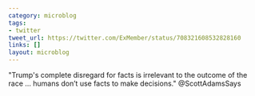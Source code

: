 ```yaml
---
category: microblog
tags:
- twitter
tweet_url: https://twitter.com/ExMember/status/708321608532828160
links: []
layout: microblog
---
```

"Trump's complete disregard for facts is irrelevant to the outcome of the race … humans don’t use facts to make decisions." @ScottAdamsSays
